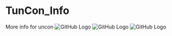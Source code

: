 # TunCon_Info
 More info for uncon
![GitHub Logo](https://i.gyazo.com/ff1f197041cd1a6985f0b1b0ad67e384.jpg) 
![GitHub Logo](https://i.gyazo.com/cfe91df05f6edc7b50105ddf858be8e1.png) 
![GitHub Logo](https://i.gyazo.com/5a414563727e2ff3d76d5c5948ba6007.jpg) 
